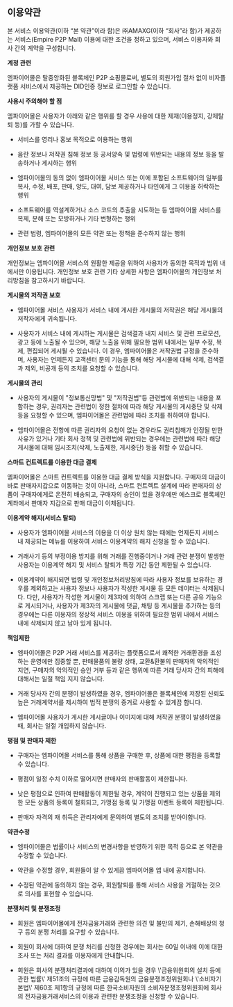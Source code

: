 ## **이용약관**



본 서비스 이용약관(이하 “본 약관”이라 함)은 ㈜AMAXG(이하 “회사”라 함)가 제공하는 서비스(Empire P2P Mall) 이용에 대한 조건을 정하고 있으며, 서비스 이용자와 회사 간의 계약을 구성합니다.



**계정 관련**

엠파이어몰은 탈중앙화된 블록체인 P2P 쇼핑몰로써, 별도의 회원가입 절차 없이 비자플랫폼 서비스에서 제공하는 DID인증 정보로 로그인할 수 있습니다.



**사용시 주의해야 할 점**

엠파이어몰은 사용자가 아래와 같은 행위를 할 경우 사용에 대한 제재(이용정지, 강제탈퇴 등)를 가할 수 있습니다.

- 서비스를 영리나 홍보 목적으로 이용하는 행위

- 음란 정보나 저작권 침해 정보 등 공서양속 및 법령에 위반되는 내용의 정보 등을 발송하거나 게시하는 행위

- 엠파이어몰의 동의 없이 엠파이어몰 서비스 또는 이에 포함된 소프트웨어의 일부를 복사, 수정, 배포, 판매, 양도, 대여, 담보 제공하거나 타인에게 그 이용을 허락하는 행위

- 소프트웨어를 역설계하거나 소스 코드의 추출을 시도하는 등 엠파이어몰 서비스를 복제, 분해 또는 모방하거나 기타 변형하는 행위

- 관련 법령, 엠파이어몰의 모든 약관 또는 정책을 준수하지 않는 행위





**개인정보 보호 관련**

개인정보는 엠파이어몰 서비스의 원활한 제공을 위하여 사용자가 동의한 목적과 범위 내에서만 이용됩니다. 개인정보 보호 관련 기타 상세한 사항은 엠파이어몰의 개인정보 처리방침을 참고하시기 바랍니다.





**게시물의 저작권 보호**

- 엠파이어몰 서비스 사용자가 서비스 내에 게시한 게시물의 저작권은 해당 게시물의 저작자에게 귀속됩니다.

- 사용자가 서비스 내에 게시하는 게시물은 검색결과 내지 서비스 및 관련 프로모션, 광고 등에 노출될 수 있으며, 해당 노출을 위해 필요한 범위 내에서는 일부 수정, 복제, 편집되어 게시될 수 있습니다. 이 경우, 엠파이어몰은 저작권법 규정을 준수하며, 사용자는 언제든지 고객센터 문의 기능을 통해 해당 게시물에 대해 삭제, 검색결과 제외, 비공개 등의 조치를 요청할 수 있습니다.





**게시물의 관리**

- 사용자의 게시물이 "정보통신망법" 및 "저작권법"등 관련법에 위반되는 내용을 포함하는 경우, 권리자는 관련법이 정한 절차에 따라 해당 게시물의 게시중단 및 삭제 등을 요청할 수 있으며, 엠파이어몰은 관련법에 따라 조치를 취하여야 합니다.

- 엠파이어몰은 전항에 따른 권리자의 요청이 없는 경우라도 권리침해가 인정될 만한 사유가 있거나 기타 회사 정책 및 관련법에 위반되는 경우에는 관련법에 따라 해당 게시물에 대해 임시조치(삭제, 노출제한, 게시중단) 등을 취할 수 있습니다.





**스마트 컨트렉트를 이용한 대금 결제**

엠파이어몰은 스마트 컨트렉트를 이용한 대금 결제 방식을 지원합니다. 구매자의 대금이 바로 판매자지갑으로 이동하는 것이 아니라, 스마트 컨트렉트 설계에 따라 판매자의 상품이 구매자에게로 온전히 배송되고, 구매자의 승인이 있을 경우에만 에스크로 블록체인 계좌에서 판매자 지갑으로 판매 대금이 이체됩니다.





**이용계약 해지(서비스 탈퇴)**

- 사용자가 엠파이어몰 서비스의 이용을 더 이상 원치 않는 때에는 언제든지 서비스 내 제공되는 메뉴를 이용하여 서비스 이용계약의 해지 신청을 할 수 있습니다.

- 거래사기 등의 부정이용 방지를 위해 거래를 진행중이거나 거래 관련 분쟁이 발생한 사용자는 이용계약 해지 및 서비스 탈퇴가 특정 기간 동안 제한될 수 있습니다.

- 이용계약이 해지되면 법령 및 개인정보처리방침에 따라 사용자 정보를 보유하는 경우를 제외하고는 사용자 정보나 사용자가 작성한 게시물 등 모든 데이터는 삭제됩니다. 다만, 사용자가 작성한 게시물이 제3자에 의하여 스크랩 또는 다른 공유 기능으로 게시되거나, 사용자가 제3자의 게시물에 댓글, 채팅 등 게시물을 추가하는 등의 경우에는 다른 이용자의 정상적 서비스 이용을 위하여 필요한 범위 내에서 서비스 내에 삭제되지 않고 남아 있게 됩니다.





**책임제한**

- 엠파이어몰은 P2P 거래 서비스를 제공하는 플랫폼으로서 쾌적한 거래환경을 조성하는 운영에만 집중할 뿐, 판매물품의 불량 상태, 교환&환불의 판매자의 악의적인 지연, 구매자의 악의적인 승인 거부 등과 같은 행위에 따른 거래 당사자 간의 피해에 대해서는 일절 책임 지지 않습니다.

- 거래 당사자 간의 분쟁이 발생하였을 경우, 엠파이어몰은 블록체인에 저장된 신뢰도 높은 거래계약서를 제시하여 법적 분쟁의 증거로 사용할 수 있게끔 합니다.

- 엠파이어몰 사용자가 게시한 게시글이나 이미지에 대해 저작권 분쟁이 발생하였을 때, 회사는 일절 개입하지 않습니다.





**평점 및 판매자 제한**

- 구매자는 엠파이어몰 서비스를 통해 상품을 구매한 후, 상품에 대한 평점을 등록할 수 있습니다.

- 평점이 일정 수치 이하로 떨어지면 판매자의 판매활동이 제한됩니다.

- 낮은 평점으로 인하여 판매활동이 제한될 경우, 계약이 진행되고 있는 상품을 제외한 모든 상품의 등록이 철회되고, 가맹점 등록 및 가맹점 이벤트 등록이 제한됩니다.

- 판매자 자격의 재 취득은 관리자에게 문의하여 별도의 조치를 받아야합니다.





**약관수정**

- 엠파이어몰은 법률이나 서비스의 변경사항을 반영하기 위한 목적 등으로 본 약관을 수정할 수 있습니다.

- 약관을 수정할 경우, 회원들이 알 수 있게끔 엠파이어몰 앱 내에 공지합니다.

- 수정된 약관에 동의하지 않는 경우, 회원탈퇴를 통해 서비스 사용을 거절하는 것으로 의사를 표현할 수 있습니다.





**분쟁처리 및 분쟁조정**

- 회원은 엠파이어몰에게 전자금융거래와 관련한 의견 및 불만의 제기, 손해배상의 청구 등의 분쟁 처리를 요구할 수 있습니다.

- 회원이 회사에 대하여 분쟁 처리를 신청한 경우에는 회사는 60일 이내에 이에 대한 조사 또는 처리 결과를 이용자에게 안내합니다.

- 회원은 회사의 분쟁처리결과에 대하여 이의가 있을 경우 \\\'금융위원회의 설치 등에 관한 법률\\\' 제51조의 규정에 따른 금융감독원의 금융분쟁조정위원회나 \\\'소비자기본법\\\' 제60조 제1항의 규정에 따른 한국소비자원의 소비자분쟁조정위원회에 회사의 전자금융거래서비스의 이용과 관련한 분쟁조정을 신청할 수 있습니다.
